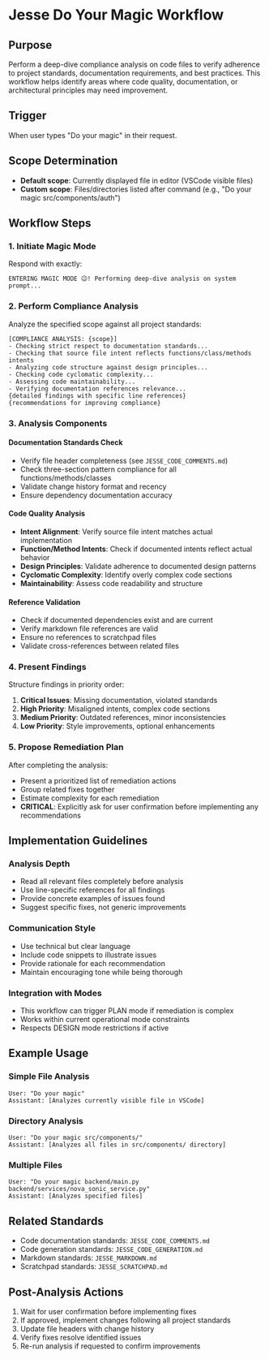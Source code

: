 # Jesse Do Your Magic Workflow

## Purpose
Perform a deep-dive compliance analysis on code files to verify adherence to project standards, documentation requirements, and best practices. This workflow helps identify areas where code quality, documentation, or architectural principles may need improvement.

## Trigger
When user types "Do your magic" in their request.

## Scope Determination
- **Default scope**: Currently displayed file in editor (VSCode visible files)
- **Custom scope**: Files/directories listed after command (e.g., "Do your magic src/components/auth")

## Workflow Steps

### 1. Initiate Magic Mode
Respond with exactly:
```
ENTERING MAGIC MODE 😉! Performing deep-dive analysis on system prompt...
```

### 2. Perform Compliance Analysis
Analyze the specified scope against all project standards:

```
[COMPLIANCE ANALYSIS: {scope}]
- Checking strict respect to documentation standards...
- Checking that source file intent reflects functions/class/methods intents
- Analyzing code structure against design principles...
- Checking code cyclomatic complexity...
- Assessing code maintainability... 
- Verifying documentation references relevance...
{detailed findings with specific line references}
{recommendations for improving compliance}
```

### 3. Analysis Components

#### Documentation Standards Check
- Verify file header completeness (see `JESSE_CODE_COMMENTS.md`)
- Check three-section pattern compliance for all functions/methods/classes
- Validate change history format and recency
- Ensure dependency documentation accuracy

#### Code Quality Analysis
- **Intent Alignment**: Verify source file intent matches actual implementation
- **Function/Method Intents**: Check if documented intents reflect actual behavior
- **Design Principles**: Validate adherence to documented design patterns
- **Cyclomatic Complexity**: Identify overly complex code sections
- **Maintainability**: Assess code readability and structure

#### Reference Validation
- Check if documented dependencies exist and are current
- Verify markdown file references are valid
- Ensure no references to scratchpad files
- Validate cross-references between related files

### 4. Present Findings
Structure findings in priority order:
1. **Critical Issues**: Missing documentation, violated standards
2. **High Priority**: Misaligned intents, complex code sections
3. **Medium Priority**: Outdated references, minor inconsistencies
4. **Low Priority**: Style improvements, optional enhancements

### 5. Propose Remediation Plan
After completing the analysis:
- Present a prioritized list of remediation actions
- Group related fixes together
- Estimate complexity for each remediation
- **CRITICAL**: Explicitly ask for user confirmation before implementing any recommendations

## Implementation Guidelines

### Analysis Depth
- Read all relevant files completely before analysis
- Use line-specific references for all findings
- Provide concrete examples of issues found
- Suggest specific fixes, not generic improvements

### Communication Style
- Use technical but clear language
- Include code snippets to illustrate issues
- Provide rationale for each recommendation
- Maintain encouraging tone while being thorough

### Integration with Modes
- This workflow can trigger PLAN mode if remediation is complex
- Works within current operational mode constraints
- Respects DESIGN mode restrictions if active

## Example Usage

### Simple File Analysis
```
User: "Do your magic"
Assistant: [Analyzes currently visible file in VSCode]
```

### Directory Analysis
```
User: "Do your magic src/components/"
Assistant: [Analyzes all files in src/components/ directory]
```

### Multiple Files
```
User: "Do your magic backend/main.py backend/services/nova_sonic_service.py"
Assistant: [Analyzes specified files]
```

## Related Standards
- Code documentation standards: `JESSE_CODE_COMMENTS.md`
- Code generation standards: `JESSE_CODE_GENERATION.md`
- Markdown standards: `JESSE_MARKDOWN.md`
- Scratchpad standards: `JESSE_SCRATCHPAD.md`

## Post-Analysis Actions
1. Wait for user confirmation before implementing fixes
2. If approved, implement changes following all project standards
3. Update file headers with change history
4. Verify fixes resolve identified issues
5. Re-run analysis if requested to confirm improvements
